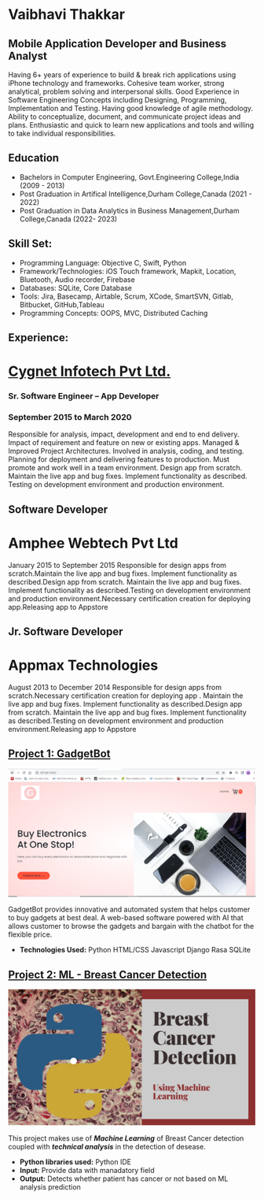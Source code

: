 # Vaibhavi Thakkar
## Mobile Application Developer and Business Analyst

Having 6+ years of experience to build & break rich applications using iPhone technology and frameworks. Cohesive team worker, strong analytical, problem solving and interpersonal skills. Good Experience in Software Engineering Concepts including Designing, Programming, Implementation and Testing. Having good knowledge of agile methodology. Ability to conceptualize, document, and communicate project ideas and plans. Enthusiastic and quick to learn new applications and tools and willing to take individual responsibilities.

## Education
* Bachelors in Computer Engineering, Govt.Engineering College,India (2009 - 2013)
* Post Graduation in Artifical Intelligence,Durham College,Canada (2021 - 2022)
* Post Graduation in Data Analytics in Business Management,Durham College,Canada (2022- 2023)

## Skill Set:
* Programming Language: Objective C, Swift, Python
* Framework/Technologies: iOS Touch framework, Mapkit, Location, Bluetooth, Audio recorder, Firebase
* Databases: SQLite, Core Database
* Tools: Jira, Basecamp, Airtable, Scrum, XCode, SmartSVN, Gitlab, Bitbucket, GitHub,Tableau
* Programming Concepts: OOPS, MVC, Distributed Caching

## Experience:

# <ins>  Cygnet Infotech Pvt Ltd.
### Sr. Software Engineer – App Developer  
### September 2015 to March 2020

Responsible for analysis, impact, development and end to end delivery. Impact of requirement and feature on new or existing apps. Managed & Improved Project Architectures. Involved in analysis, coding, and testing. Planning for deployment and delivering features to production. Must promote and work well in a team environment. Design app from scratch. Maintain the live app and bug fixes. Implement functionality as described. Testing on development environment and production environment.

## Software Developer
# Amphee Webtech Pvt Ltd
January 2015 to September 2015
Responsible for design apps from scratch.Maintain the live app and bug fixes. Implement functionality as described.Design app from scratch. Maintain the live app and bug fixes. Implement functionality as described.Testing on development environment and production environment.Necessary certification creation for deploying app.Releasing app to Appstore

## Jr. Software Developer
# Appmax Technologies
August 2013 to December 2014
Responsible for design apps from scratch.Necessary certification creation for deploying app . Maintain the live app and bug fixes. Implement functionality as described.Design app from scratch. Maintain the live app and bug fixes. Implement functionality as described.Testing on development environment and production environment.Releasing app to Appstore

## [Project 1: GadgetBot]([https://github.com/TVaibhavi/GadgetChatbot])
![Gadget Chatbot](GadgetBot.png)

GadgetBot provides innovative and automated system that helps customer to buy gadgets at best deal. A web-based software powered with AI that allows customer to browse the gadgets and bargain with the chatbot for the flexible price.

* **Technologies Used:** 
Python
HTML/CSS
Javascript
Django
Rasa
SQLite


## [Project 2: ML - Breast Cancer Detection](https://github.com/TVaibhavi/Breast_Cancer_Lab1)
![Breast Cancer Detection](MLpng.png)


This project makes use of ***Machine Learning*** of Breast Cancer detection coupled with ***technical analysis*** in the detection of desease.
* **Python libraries used:** Python IDE
* **Input:** Provide data with manadatory field 
* **Output:** Detects whether patient has cancer or not based on ML analysis prediction
